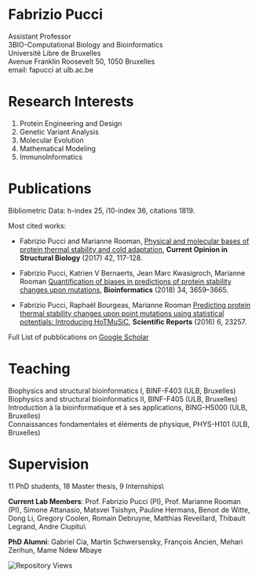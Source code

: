 # Fabrizio Pucci

Assistant Professor\
3BIO-Computational Biology and Bioinformatics\
Université Libre de Bruxelles\
Avenue Franklin Roosevelt 50, 1050 Bruxelles\
email: fapucci at ulb.ac.be

# Research Interests

1. Protein Engineering and Design
2. Genetic Variant Analysis 
3. Molecular Evolution
4. Mathematical Modeling
5. ImmunoInformatics


# Publications 

Bibliometric Data: h-index 25, i10-index 36, citations 1819.

Most cited works:

- Fabrizio Pucci and Marianne Rooman, 
[Physical and molecular bases of protein thermal stability and cold adaptation](https://www.sciencedirect.com/science/article/abs/pii/S0959440X16302354), **Current Opinion in Structural Biology** (2017) 42, 117-128.

- Fabrizio Pucci, Katrien V Bernaerts, Jean Marc Kwasigroch, Marianne Rooman
[Quantification of biases in predictions of protein stability changes upon mutations](https://academic.oup.com/bioinformatics/article/34/21/3659/4987874), **Bioinformatics** (2018) 34, 3659–3665.

- Fabrizio Pucci, Raphaël Bourgeas, Marianne Rooman
[Predicting protein thermal stability changes upon point mutations using statistical potentials: Introducing HoTMuSiC](https://www.nature.com/articles/srep23257), **Scientific Reports** (2016) 6, 23257.

Full List of pubblications on [Google Scholar](https://scholar.google.it/citations?user=ZkTBzvwAAAAJ&hl=it)

# Teaching 

Biophysics and structural bioinformatics I, BINF-F403 (ULB, Bruxelles)\
Biophysics and structural bioinformatics II, BINF-F405 (ULB, Bruxelles)\
Introduction à la bioinformatique et à ses applications, BING-H5000 (ULB, Bruxelles)\
Connaissances fondamentales et éléments de physique, PHYS-H101 (ULB, Bruxelles)

# Supervision 

11 PhD students, 18 Master thesis, 9 Internships\

**Current Lab Members**: Prof. Fabrizio Pucci (PI), Prof. Marianne Rooman (PI), Simone Attanasio, Matsvei Tsishyn, Pauline Hermans, Benoıt de Witte, Dong Li, Gregory Coolen, Romain Debruyne, Matthias Reveillard, Thibault Legrand, Andre Ciupitu\

**PhD Alumni**: Gabriel Cia, Martin Schwersensky, François Ancien, Mehari Zerihun, Mame Ndew Mbaye 

![Repository Views](https://komarev.com/ghpvc/?username=3BioCompBio&label=Repository+Views)
